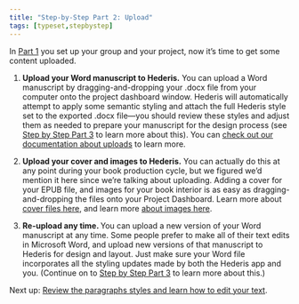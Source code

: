 ```yaml
---
title: "Step-by-Step Part 2: Upload"
tags: [typeset,stepbystep]
---
```

 
<html><body><section data-type="chapter" class="hsecchapter" data-hederis-type="hsecchapter" id="step-by-step-2" data-pi-attrs="id: step-by-step-2; data-tags: typeset,stepbystep;" role="doc-chapter" data-tags="typeset,stepbystep" data-author-name=" " data-book-title=" " title="Step-by-Step Part 2: Upload"><p class="hblkp" data-hederis-type="hblkp" id="pSIRGaW7Z">In <a href="{% link _docs/step-by-step-1.md %}" class="hspana" data-hederis-type="hspana" id="pu5bl3PZR">Part 1</a> you set up your group and your project, now it&#8217;s time to get some content uploaded.</p><ol class="hwprnumlist" data-hederis-type="hwprnumlist" id="p3klSGGrh"><li class="hblkoli" data-hederis-type="hblkoli" id="li7GbipMT8"><p class="hblkoli" data-hederis-type="hblklip" id="pZRWxqRyq"><strong data-hederis-type="hspanstrong" id="peyXGrCMD">Upload your Word manuscript to <strong class="hspanstrong" data-hederis-type="hspanstrong" id="p9rm6nkb6">Hederis.</strong></strong> You can upload a Word manuscript by dragging-and-dropping your .docx file from your computer onto the project dashboard window. Hederis will automatically attempt to apply some semantic styling and attach the full Hederis style set to the exported .docx file&#8212;you should review these styles and adjust them as needed to prepare your manuscript for the design process (see <a href="{% link _docs/step-by-step-3.md %}" class="hspana" data-hederis-type="hspana" id="pY26TOOX2">Step by Step Part 3</a> to learn more about this). You can <a href="{% link _docs/upload-a-manuscript.md %}" class="hspana" data-hederis-type="hspana" id="ppYSQ07D2">check out our documentation about uploads</a> to learn more.</p></li><li class="hblkoli" data-hederis-type="hblkoli" id="liYUVW0fGy"><p class="hblkoli" data-hederis-type="hblklip" id="pzCDUkJ4s"><strong class="hspanstrong" data-hederis-type="hspanstrong" id="ptrkuVwPf">Upload your cover and images to Hederis.</strong> You can actually do this at any point during your book production cycle, but we figured we&#8217;d mention it here since we&#8217;re talking about uploading. Adding a cover for your EPUB file, and images for your book interior is as easy as dragging-and-dropping the files onto your Project Dashboard. Learn more about <a href="{% link _docs/upload-a-cover.md %}" class="hspana" data-hederis-type="hspana" id="psSltoZ3x">cover files here</a>, and learn more <a href="{% link _docs/intro-images.md %}" class="hspana" data-hederis-type="hspana" id="pQziIpkYw">about images here</a>.</p></li><li class="hblkoli" data-hederis-type="hblkoli" id="li3ZswyIW4"><p class="hblkoli" data-hederis-type="hblklip" id="pIeJEdHLW"><strong class="hspanstrong" data-hederis-type="hspanstrong" id="pTxJgfjoy">Re-upload any time. </strong>You can upload a new version of your Word manuscript at any time. Some people prefer to make all of their text edits in Microsoft Word, and upload new versions of that manuscript to Hederis for design and layout. Just make sure your Word file incorporates all the styling updates made by both the Hederis app and you. (Continue on to <a href="{% link _docs/step-by-step-3.md %}" class="hspana" data-hederis-type="hspana" id="ptetQCwW7">Step by Step Part 3</a> to learn more about this.)</p></li></ol><p class="hblkp" data-hederis-type="hblkp" id="p5ibeTmGx">Next up: <a href="{% link _docs/step-by-step-3.md %}" class="hspana" data-hederis-type="hspana" id="pi3iH8oE3">Review the paragraphs styles and learn how to edit your text</a>.</p></section></body></html>
